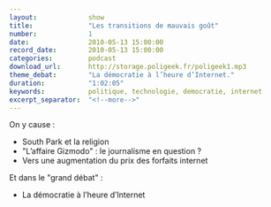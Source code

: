 ```yaml
---
layout:             show
title:              "Les transitions de mauvais goût"
number:             1
date:               2010-05-13 15:00:00
record_date:        2010-05-13 15:00:00
categories:         podcast
download_url:       http://storage.poligeek.fr/poligeek1.mp3
theme_debat:        "La démocratie à l’heure d’Internet."
duration:           "1:02:05"
keywords:           politique, technologie, democratie, internet
excerpt_separator:  "<!--more-->"
---
```



On y cause :

- South Park et la religion
- "L’affaire Gizmodo" : le journalisme en question ?
- Vers une augmentation du prix des forfaits internet

Et dans le "grand débat" :

- La démocratie à l’heure d’Internet
